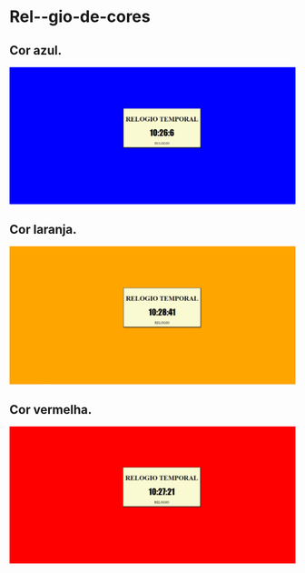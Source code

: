 # Rel--gio-de-cores
## Cor azul.
![Cor azul](https://github.com/ednaldojunior276/Rel--gio-de-cores/blob/master/azul.PNG)

## Cor laranja.
![Cor laranja](https://github.com/ednaldojunior276/Rel--gio-de-cores/blob/master/laranja.PNG)

## Cor vermelha.
![Cor vermelha](https://github.com/ednaldojunior276/Rel--gio-de-cores/blob/master/vermelho.PNG)
